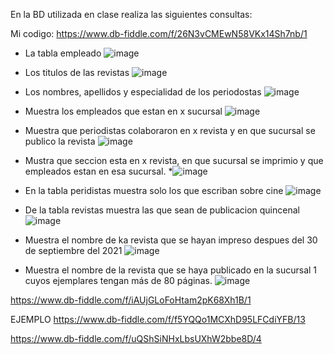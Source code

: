 En la BD utilizada en clase realiza las siguientes consultas:

Mi codigo: https://www.db-fiddle.com/f/26N3vCMEwN58VKx14Sh7nb/1

* La tabla empleado
![image](https://user-images.githubusercontent.com/34118685/170726987-fa598b5d-98fa-4a8c-ba67-7469291ccadb.png)

* Los titulos de las revistas
![image](https://user-images.githubusercontent.com/34118685/170727251-be1a3e27-45dd-4f8f-b340-4be794c1e732.png)

* Los nombres, apellidos y especialidad de los periodostas
![image](https://user-images.githubusercontent.com/34118685/170727953-65e9d33c-b76d-45cd-b8ef-2e3be43cd2b6.png)

* Muestra los empleados que estan en x sucursal
![image](https://user-images.githubusercontent.com/34118685/170728911-da76f1e3-4bb0-4fd5-a9c2-6709ee8e8887.png)

* Muestra que periodistas colaboraron en x revista y en que sucursal se publico la revista
![image](https://user-images.githubusercontent.com/34118685/170731328-bc7bebf7-aa9c-4e8e-84e7-64fee69ea914.png)

* Mustra que seccion esta en x revista, en que sucursal se imprimio y que empleados estan en esa sucursal.
*![image](https://user-images.githubusercontent.com/34118685/170733074-e336ae82-f835-418f-abc9-89cf25f85ae2.png)

* En la tabla peridistas muestra solo los que escriban sobre cine
![image](https://user-images.githubusercontent.com/34118685/170733496-b731b28e-9717-414e-a449-155ede90df4f.png)

* De la tabla revistas muestra las que sean de publicacion quincenal
![image](https://user-images.githubusercontent.com/34118685/170733854-b2a4b1d6-9a28-47f5-8e72-4adba8e3411c.png)


* Muestra el nombre de ka revista que se hayan impreso despues del 30 de septiembre del 2021
![image](https://user-images.githubusercontent.com/34118685/170734358-2738d673-a6f1-41d4-8060-76c0d803ffc2.png)

* Muestra el nombre de la revista que se haya publicado en la sucursal 1 cuyos ejemplares tengan más de 80 páginas.
![image](https://user-images.githubusercontent.com/34118685/170735440-bb1f78a9-f265-4156-bb12-997f9cad58c9.png)



https://www.db-fiddle.com/f/iAUjGLoFoHtam2pK68Xh1B/1

EJEMPLO
https://www.db-fiddle.com/f/f5YQQo1MCXhD95LFCdiYFB/13


https://www.db-fiddle.com/f/uQShSiNHxLbsUXhW2bbe8D/4
